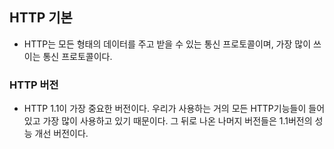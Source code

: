 ## HTTP 기본
- HTTP는 모든 형태의 데이터를 주고 받을 수 있는 통신 프로토콜이며, 가장 많이 쓰이는 통신 프로토콜이다.

### HTTP 버전
- HTTP 1.1이 가장 중요한 버전이다. 우리가 사용하는 거의 모든 HTTP기능들이 들어있고 가장 많이 사용하고 있기 때문이다. 그 뒤로 나온 나머지 버전들은 1.1버전의 성능 개선 버전이다.

